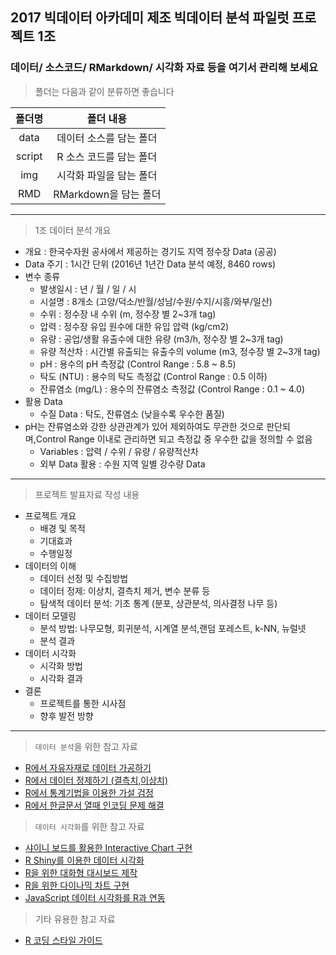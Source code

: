 ## 2017 빅데이터 아카데미 제조 빅데이터 분석 파일럿 프로젝트 1조

### 데이터/ 소스코드/ RMarkdown/ 시각화 자료 등을 여기서 관리해 보세요  


> 폴더는 다음과 같이 분류하면 좋습니다


|<center>폴더명</center>|<center>폴더 내용</center>|
|:------------:|:--------------------------------------:|
|data|데이터 소스를 담는 폴더|
|script|R 소스 코드를 담는 폴더|
|img|시각화 파일을 담는 폴더|
|RMD|RMarkdown을 담는 폴더|

***

> 1조 데이터 분석 개요

* 개요 : 한국수자원 공사에서 제공하는 경기도 지역 정수장 Data (공공)
* Data 주기 : 1시간 단위 (2016년 1년간 Data 분석 예정, 8460 rows)
* 변수 종류
  + 발생일시 : 년 / 월 / 일 / 시
  + 시설명 : 8개소 (고양/덕소/반월/성남/수원/수지/시흥/와부/일산)
  + 수위 : 정수장 내 수위 (m, 정수장 별 2~3개 tag)
  + 압력 : 정수장 유입 원수에 대한 유입 압력 (kg/cm2)
  + 유량 : 공업/생활 유출수에 대한 유량 (m3/h, 정수장 별 2~3개 tag)
  + 유량 적산차 : 시간별 유출되는 유출수의 volume (m3, 정수장 별 2~3개 tag)
  + pH : 용수의 pH 측정값 (Control Range : 5.8 ~ 8.5)
  + 탁도 (NTU) : 용수의 탁도 측정값 (Control Range : 0.5 이하)
  + 잔류염소 (mg/L) : 용수의 잔류염소 측정값 (Control Range : 0.1 ~ 4.0)
* 활용 Data
  + 수질 Data : 탁도, 잔류염소 (낮을수록 우수한 품질)
* pH는 잔류염소와 강한 상관관계가 있어 제외하여도 무관한 것으로 판단되며,Control Range 이내로 관리하면 되고 측정값 중 우수한 값을 정의할 수 없음  
  + Variables : 압력 / 수위 / 유량 / 유량적산차
  + 외부 Data 활용 : 수원 지역 일별 강수량 Data

***

> 프로젝트 발표자료 작성 내용

* 프로젝트 개요
  + 배경 및 목적
  + 기대효과
  + 수행일정
* 데이터의 이해
  + 데이터 선정 및 수집방법
  + 데이터 정제: 이상치, 결측치 제거, 변수 분류 등
  + 탐색적 데이터 분석: 기초 통계 (분포, 상관분석, 의사결정 나무 등)
* 데이터 모델링
  + 분석 방법: 나무모형, 회귀분석, 시계열 분석,랜덤 포레스트, k-NN, 뉴럴넷
  + 분석 결과
* 데이터 시각화
  + 시각화 방법
  + 시각화 결과
* 결론
  + 프로젝트를 통한 시사점
  + 향후 발전 방향

***

> `데이터 분석`을 위한 참고 자료
- [R에서 자유자재로 데이터 가공하기](http://rpubs.com/jmhome/R_data_wrangling)
- [R에서 데이터 정제하기 (결측치,이상치)](http://rpubs.com/jmhome/R_data_processing)
- [R에서 통계기법을 이용한 가설 검정](http://rpubs.com/jmhome/StatisticalAnalysis)
- [R에서 한글문서 열때 인코딩 문제 해결](http://philogrammer.com/2017-03-15/encoding)

> `데이터 시각화`를 위한 참고 자료
- [샤이니 보드를 활용한 Interactive Chart 구현](https://www.slideshare.net/r-kor/ruck-2017-interactive-chart)
- [R Shiny를 이용한 데이터 시각화](https://rstudio.github.io/shinydashboard/index.html)
- [R을 위한 대화형 대시보드 제작](http://rmarkdown.rstudio.com/flexdashboard/)
- [R을 위한 다이나믹 차트 구현](http://rstudio.github.io/crosstalk/)
- [JavaScript 데이터 시각화를 R과 연동](http://www.htmlwidgets.org/)

> 기타 유용한 참고 자료
- [R 코딩 스타일 가이드](http://rpubs.com/jmhome/R_CodingStyle)

